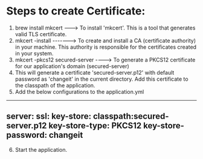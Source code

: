 Steps to create Certificate:
==============================
1. brew install mkcert   ---> To install 'mkcert'. This is a tool that generates valid TLS certificate.
2. mkcert -install   -------> To create and install a CA (certificate authority) in your machine. This authority is responsible for the certificates created in your system.
3. mkcert -pkcs12 secured-server ----> To generate a PKCS12 certificate for our application's domain (secured-server)
4. This will generate a certificate 'secured-server.p12' with default password as 'changeit' in the current directory. Add this certificate to the classpath of the application.
5. Add the below configurations to the application.yml

------
server:
  ssl:
    key-store: classpath:secured-server.p12
    key-store-type: PKCS12
    key-store-password: changeit
------

6. Start the application.
